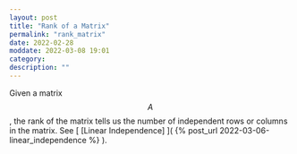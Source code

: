 ```yaml
---
layout: post
title: "Rank of a Matrix"
permalink: "rank_matrix"
date: 2022-02-28
moddate: 2022-03-08 19:01
category: 
description: ""
---
```


Given a matrix $$A$$, the rank of the matrix tells us the number of independent
rows or columns in the matrix. See [ [Linear Independence] ]( {% post_url
2022-03-06-linear_independence %} ).
